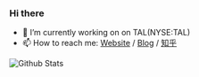 ### Hi there 
<!--
**meta-tabchen/meta-tabchen** is a ✨ _special_ ✨ repository because its `README.md` (this file) appears on your GitHub profile.

Here are some ideas to get you started:

- 🔭 I’m currently working on ...
- 🌱 I’m currently learning ...
- 👯 I’m looking to collaborate on ...
- 🤔 I’m looking for help with ...
- 💬 Ask me about ...
- 📫 How to reach me: ...
- 😄 Pronouns: ...
- ⚡ Fun fact: ...
-->
- 🔭 I’m currently working on on TAL(NYSE:TAL)
- 📫 How to reach me: [Website](http://www.tabchen.com/) / [Blog](https://blog.tabchen.com/about/) / [知乎](https://www.zhihu.com/people/meta-tabchen)


![Github Stats](https://github-readme-stats.vercel.app/api?username=meta-tabchen&show_icons=true&count_private=true&theme=gotham)

